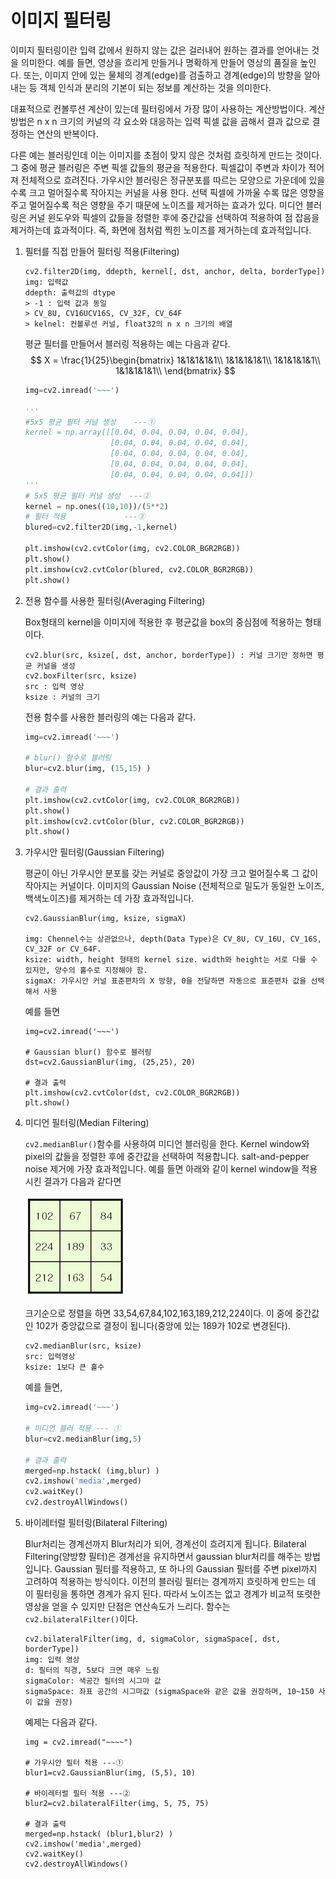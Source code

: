 # 이미지 필터링

이미지 필터링이란 입력 값에서 원하지 않는 값은 걸러내어 원하는 결과를 얻어내는 것을 의미한다. 예를 들면, 영상을 흐리게 만들거나 명확하게 만들어 영상의 품질을 높인다. 또는, 이미지 안에 있는 물체의 경계(edge)를 검출하고 경계(edge)의 방향을 알아내는 등 객체 인식과 분리의 기본이 되는 정보를 계산하는 것을 의미한다. 

대표적으로 컨볼루션 계산이 있는데 필터링에서 가장 많이 사용하는 계산방법이다. 계산 방법은 n x n 크기의 커널의 각 요소와 대응하는 입력 픽셀 값을 곱해서 결과 값으로 결정하는 연산의 반복이다. 

다른 예는 블러링인데 이는 이미지를 초점이 맞지 않은 것처럼 흐릿하게 만드는 것이다. 그 중에 평균 블러링은 주변 픽셀 값들의 평균을 적용한다. 픽셀값이 주변과 차이가 적어져 전체적으로 흐려진다. 가우시안 블러링은 정규분포를 따르는 모양으로 가운데에 있을 수록 크고 멀어질수록 작아지는 커널을 사용 한다. 선택 픽셀에 가까울 수록 많은 영향을 주고 멀어질수록 적은 영향을 주기 때문에 노이즈를 제거하는 효과가 있다. 미디언 블러링은 커널 윈도우와 픽셀의 값들을 정렬한 후에 중간값을 선택하여 적용하여 점 잡음을 제거하는데 효과적이다. 즉, 화면에 점처럼 찍힌 노이즈를 제거하는데 효과적입니다.



1. 필터를 직접 만들어 필터링 적용(Filtering)

   ```
   cv2.filter2D(img, ddepth, kernel[, dst, anchor, delta, borderType])
   img: 입력값
   ddepth: 출력값의 dtype
   > -1 : 입력 값과 동일
   > CV_8U, CV16UCV16S, CV_32F, CV_64F
   > kelnel: 컨볼루션 커널, float32의 n x n 크기의 배열 
   ```

   평균 필터를 만들어서 블러링 적용하는 예는 다음과 같다.
   $$
   X = \frac{1}{25}\begin{bmatrix}
   1&1&1&1&1\\
   1&1&1&1&1\\
   1&1&1&1&1\\
   1&1&1&1&1\\
   \end{bmatrix}
   $$

   ```python
   img=cv2.imread('~~~')
   
   '''
   #5x5 평균 필터 커널 생성    ---①
   kernel = np.array([[0.04, 0.04, 0.04, 0.04, 0.04],
                      [0.04, 0.04, 0.04, 0.04, 0.04],
                      [0.04, 0.04, 0.04, 0.04, 0.04],
                      [0.04, 0.04, 0.04, 0.04, 0.04],
                      [0.04, 0.04, 0.04, 0.04, 0.04]])
   '''
   # 5x5 평균 필터 커널 생성  ---②
   kernel = np.ones((10,10))/(5**2)
   # 필터 적용             ---③
   blured=cv2.filter2D(img,-1,kernel)
   
   plt.imshow(cv2.cvtColor(img, cv2.COLOR_BGR2RGB))
   plt.show()
   plt.imshow(cv2.cvtColor(blured, cv2.COLOR_BGR2RGB))
   plt.show()
   ```

2. 전용 함수를 사용한 필터링(Averaging Filtering)

   Box형태의 kernel을 이미지에 적용한 후 평균값을 box의 중심점에 적용하는 형태이다.

   ```
   cv2.blur(src, ksize[, dst, anchor, borderType]) : 커널 크기만 정하면 평균 커널을 생성
   cv2.boxFilter(src, ksize)
   src : 입력 영상
   ksize : 커널의 크기
   ```

   전용 함수를 사용한 블러링의 예는 다음과 같다.

   ```python
   img=cv2.imread('~~~')
   
   # blur() 함수로 블러링
   blur=cv2.blur(img, (15,15) )
   
   # 결과 출력
   plt.imshow(cv2.cvtColor(img, cv2.COLOR_BGR2RGB))
   plt.show()
   plt.imshow(cv2.cvtColor(blur, cv2.COLOR_BGR2RGB))
   plt.show()
   ```

   

3. 가우시안 필터링(Gaussian Filtering)

   평균이 아닌 가우시안 분포를 갖는 커널로 중앙값이 가장 크고 멀어질수록 그 값이 작아지는 커널이다. 이미지의 Gaussian Noise (전체적으로 밀도가 동일한 노이즈, 백색노이즈)를 제거하는 데 가장 효과적입니다.

   ```
   cv2.GaussianBlur(img, ksize, sigmaX)
   
   img: Chennel수는 상관없으나, depth(Data Type)은 CV_8U, CV_16U, CV_16S, CV_32F or CV_64F.
   ksize: width, height 형태의 kernel size. width와 height는 서로 다를 수 있지만, 양수의 홀수로 지정해야 함.
   sigmaX: 가우시안 커널 표준편차의 X 방향, 0을 전달하면 자동으로 표준편차 값을 선택해서 사용
   ```

   예를 들면

   ```
   img=cv2.imread('~~~')
   
   # Gaussian blur() 함수로 블러링
   dst=cv2.GaussianBlur(img, (25,25), 20)
   
   # 결과 출력
   plt.imshow(cv2.cvtColor(dst, cv2.COLOR_BGR2RGB))
   plt.show()
   ```

   

4. 미디언 필터링(Median Filtering)

   `cv2.medianBlur()`함수를 사용하여 미디언 블러링을 한다. Kernel window와 pixel의 값들을 정렬한 후에 중간값을 선택하여 적용합니다. salt-and-pepper noise 제거에 가장 효과적입니다. 예를 들면 아래와 같이 kernel window을 적용시킨 결과가 다음과 같다면 

   ![](./img/img6.jpg)

   크기순으로 정렬을 하면 33,54,67,84,102,163,189,212,224이다. 이 중에 중간값인 102가 중앙값으로 결정이 됩니다(중앙에 있는 189가 102로 변경된다).

   ```
   cv2.medianBlur(src, ksize)
   src: 입력영상
   ksize: 1보다 큰 홀수
   ```

   예를 들면,

   ```python
   img=cv2.imread('~~~')
   
   # 미디언 블러 적용 --- ①
   blur=cv2.medianBlur(img,5)
   
   # 결과 출력 
   merged=np.hstack( (img,blur) )
   cv2.imshow('media',merged)
   cv2.waitKey()
   cv2.destroyAllWindows()
   ```

5. 바이레터럴 필터링(Bilateral Filtering)

    Blur처리는 경계선까지 Blur처리가 되어, 경계선이 흐려지게 됩니다. Bilateral Filtering(양방향 필터)은 경계선을 유지하면서 gaussian blur처리를 해주는 방법입니다. Gaussian 필터를 적용하고, 또 하나의 Gaussian 필터를 주변 pixel까지 고려하여 적용하는 방식이다.  이전의 블러링 필터는 경계까지 흐릿하게 만드는 데 이 필터링을 통하면 경계가 유지 된다. 따라서 노이즈는 없고 경계가 비교적 또렷한 영상을 얻을 수 있지만 단점은 연산속도가 느리다. 함수는 `cv2.bilateralFilter()`이다.

   ```
   cv2.bilateralFilter(img, d, sigmaColor, sigmaSpace[, dst, borderType])
   img: 입력 영상
   d: 필터의 직경, 5보다 크면 매우 느림
   sigmaColor: 색공간 필터의 시그마 값
   sigmaSpace: 좌표 공간의 시그마값 (sigmaSpace와 같은 값을 권장하며, 10~150 사이 값을 권장)
   ```

   예제는 다음과 같다.

   ```
   img = cv2.imread("~~~~")
   
   # 가우시안 필터 적용 ---①
   blur1=cv2.GaussianBlur(img, (5,5), 10)
   
   # 바이레터럴 필터 적용 ---②
   blur2=cv2.bilateralFilter(img, 5, 75, 75)
   
   # 결과 출력
   merged=np.hstack( (blur1,blur2) )
   cv2.imshow('media',merged)
   cv2.waitKey()
   cv2.destroyAllWindows()
   ```

   